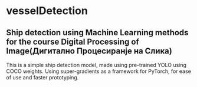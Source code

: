 # vesselDetection
## Ship detection using Machine Learning methods for the course Digital Processing of Image(Дигитално Процесиранје на Слика)

This is a simple ship detection model, made using pre-trained YOLO using COCO weights.
Using super-gradients as a framework for PyTorch, for ease of use and faster prototyping.
